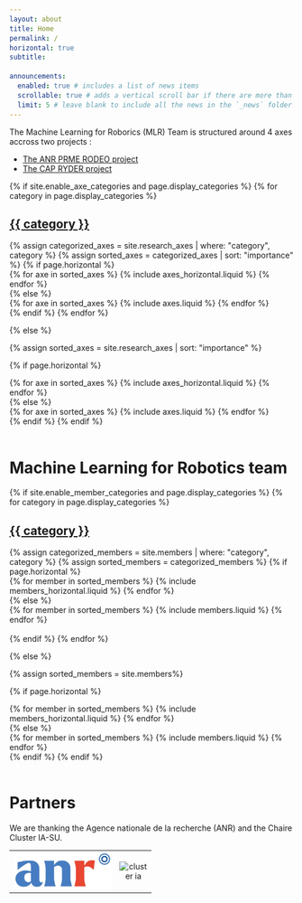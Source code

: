 ```yaml
---
layout: about
title: Home
permalink: /
horizontal: true
subtitle:

announcements:
  enabled: true # includes a list of news items
  scrollable: true # adds a vertical scroll bar if there are more than 3 news items
  limit: 5 # leave blank to include all the news in the `_news` folder
---
```


The Machine Learning for Roborics (MLR) Team is structured around 4 axes accross two projects :

- [The ANR PRME RODEO project](_pages/project-RODEO.md "Learn more about the RODEO project")
- [The CAP RYDER project](_pages/project-RYDER.md "Learn more about the RYDER project")

<div class="axes">
{% if site.enable_axe_categories and page.display_categories %}
  <!-- Display categorized axes -->
  {% for category in page.display_categories %}
  <a id="{{ category }}" href=".#{{ category }}">
    <h2 class="category">{{ category }}</h2>
  </a>
  {% assign categorized_axes = site.research_axes | where: "category", category %}
  {% assign sorted_axes = categorized_axes | sort: "importance" %}
  <!-- Generate cards for each axe -->
  {% if page.horizontal %}
  <div class="container">
    <div class="row row-cols-1 row-cols-md-2">
    {% for axe in sorted_axes %}
      {% include axes_horizontal.liquid %}
    {% endfor %}
    </div>
  </div>
  {% else %}
  <div class="row row-cols-1 row-cols-md-3">
    {% for axe in sorted_axes %}
      {% include axes.liquid %}
    {% endfor %}
  </div>
  {% endif %}
  {% endfor %}

{% else %}

<!-- Display axes without categories -->

{% assign sorted_axes = site.research_axes | sort: "importance" %}

  <!-- Generate cards for each axe -->

{% if page.horizontal %}

  <div class="container">
    <div class="row row-cols-1 row-cols-md-2">
    {% for axe in sorted_axes %}
      {% include axes_horizontal.liquid %}
    {% endfor %}
    </div>
  </div>
  {% else %}
  <div class="row row-cols-1 row-cols-md-3">
    {% for axe in sorted_axes %}
      {% include axes.liquid %}
    {% endfor %}
  </div>
  {% endif %}
{% endif %}
</div>

<br>

# Machine Learning for Robotics team

<div class="members">
{% if site.enable_member_categories and page.display_categories %}
  <!-- Display categorized members -->
  {% for category in page.display_categories %}
  <a id="{{ category }}" href=".#{{ category }}">
    <h2 class="category">{{ category }}</h2>
  </a>
  {% assign categorized_members = site.members | where: "category", category %}
  {% assign sorted_members = categorized_members %}
  <!-- Generate cards for each member -->
  {% if page.horizontal %}
  <div class="container">
    <div class="row row-cols-1 row-cols-md-2">
    {% for member in sorted_members %}
      {% include members_horizontal.liquid %}
    {% endfor %}
    </div>
  </div>
  {% else %}
  <div class="row row-cols-1 row-cols-md-3">
    {% for member in sorted_members %}
      {% include members.liquid %}
    {% endfor %}
  </div>
  <br>
  {% endif %}
  {% endfor %}

{% else %}

<!-- Display members without categories -->

{% assign sorted_members = site.members%}

  <!-- Generate cards for each member -->

{% if page.horizontal %}

  <div class="container">
    <div class="row row-cols-1 row-cols-md-4">
    {% for member in sorted_members %}
      {% include members_horizontal.liquid %}
    {% endfor %}
    </div>
  </div>
  {% else %}
  <div class="row row-cols-1 row-cols-md-3">
    {% for member in sorted_members %}
      {% include members.liquid %}
    {% endfor %}
  </div>
  {% endif %}
{% endif %}
</div>

<br>

# Partners

We are thanking the Agence nationale de la recherche (ANR) and the Chaire Cluster IA-SU.

<table align="center" style="width: 50%;">
  <tr>
    <td style="text-align: center;">
      <img src="assets/img/ANR-logo-2021-sigle.jpg" alt="ANR" style="max-width: 100%; height: auto;">
    </td>
    <td style="text-align: center;">
      <img src="" alt="cluster ia" style="max-width: 100%; height: auto;">
    </td>
  </tr>
</table>

<br>
